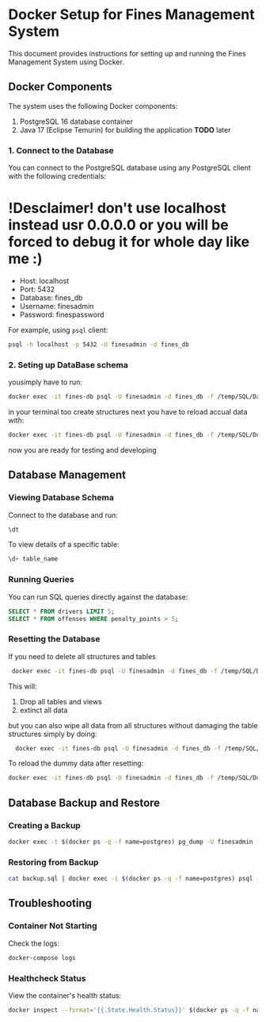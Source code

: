 # Docker Setup for Fines Management System

This document provides instructions for setting up and running the Fines Management System using Docker.



## Docker Components

The system uses the following Docker components:

1. PostgreSQL 16 database container
2. Java 17 (Eclipse Temurin) for building the application **TODO** later 




### 1. Connect to the Database

You can connect to the PostgreSQL database using any PostgreSQL client with the following credentials:
# !Desclaimer! don't use localhost instead usr 0.0.0.0 or you will be forced to debug it for whole day like me :) 
- Host: localhost
- Port: 5432
- Database: fines_db
- Username: finesadmin
- Password: finespassword

For example, using `psql` client:

```bash
psql -h localhost -p 5432 -U finesadmin -d fines_db
```
### 2. Seting up DataBase schema
yousimply have to run:
```bash
docker exec -it fines-db psql -U finesadmin -d fines_db -f /temp/SQL/DataBaseStructure.sql
```
in your terminal too create structures
next you have to reload accual data with:
```bash
docker exec -it fines-db psql -U finesadmin -d fines_db -f /temp/SQL/DummyData.sql
```
now you are ready for testing and developing
## Database Management

### Viewing Database Schema

Connect to the database and run:

```sql
\dt
```

To view details of a specific table:

```sql
\d+ table_name
```

### Running Queries

You can run SQL queries directly against the database:

```sql
SELECT * FROM drivers LIMIT 5;
SELECT * FROM offenses WHERE penalty_points > 5;
```

### Resetting the Database

If you need to delete all structures and tables

```bash
 docker exec -it fines-db psql -U finesadmin -d fines_db -f /temp/SQL/DropStructures.sql
```

This will:
1. Drop all tables and views
2. extinct all data 

but you can also wipe all data from all structures without damaging the table structures simply by doing:
```bash
  docker exec -it fines-db psql -U finesadmin -d fines_db -f /temp/SQL/CleanDataBase.sql 
```

To reload the dummy data after resetting:

```bash
docker exec -it fines-db psql -U finesadmin -d fines_db -f /temp/SQL/DummyData.sql
```



## Database Backup and Restore

### Creating a Backup

```bash
docker exec -t $(docker ps -q -f name=postgres) pg_dump -U finesadmin -d fines_db > backup.sql
```

### Restoring from Backup

```bash
cat backup.sql | docker exec -i $(docker ps -q -f name=postgres) psql -U finesadmin -d fines_db
```

## Troubleshooting

### Container Not Starting

Check the logs:

```bash
docker-compose logs
```


### Healthcheck Status

View the container's health status:

```bash
docker inspect --format='{{.State.Health.Status}}' $(docker ps -q -f name=postgres)
```